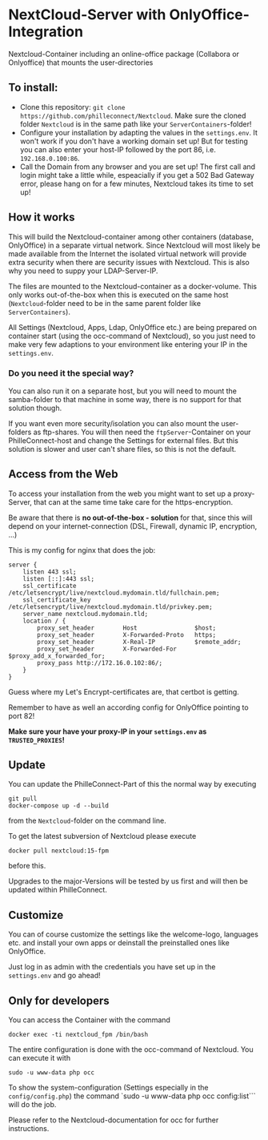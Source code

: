 # NextCloud-Server with OnlyOffice-Integration

Nextcloud-Container including an online-office package (Collabora or Onlyoffice) that mounts the user-directories

## To install:

* Clone this repository: `git clone https://github.com/philleconnect/Nextcloud`. Make sure the cloned folder `Nextcloud` is in the same path like your `ServerContainers`-folder!
* Configure your installation by adapting the values in the `settings.env`. It won't work if you don't have a working domain set up! But for testing you can also enter your host-IP followed by the port 86, i.e. `192.168.0.100:86`.
* Call the Domain from any browser and you are set up! The first call and login might take a little while, espeacially if you get a 502 Bad Gateway error, please hang on for a few minutes, Nextcloud takes its time to set up!

## How it works

This will build the Nextcloud-container among other containers (database, OnlyOffice) in a separate virtual network. Since Nextcloud will most likely be made available from the Internet the isolated virtual network will provide extra security when there are security issues with Nextcloud. This is also why you need to suppy your LDAP-Server-IP.

The files are mounted to the Nextcloud-container as a docker-volume. This only works out-of-the-box when this is executed on the same host (`Nextcloud`-folder need to be in the same parent folder like `ServerContainers`).

All Settings (Nextcloud, Apps, Ldap, OnlyOffice etc.) are being prepared on container start (using the occ-command of Nextcloud), so you just need to make very few adaptions to your environment like entering your IP in the `settings.env`.

### Do you need it the special way?
You can also run it on a separate host, but you will need to mount the samba-folder to that machine in some way, there is no support for that solution though.

If you want even more security/isolation you can also mount the user-folders as ftp-shares. You will then need the `ftpServer`-Container on your PhilleConnect-host and change the Settings for external files. But this solution is slower and user can't share files, so this is not the default.

## Access from the Web

To access your installation from the web you might want to set up a proxy-Server, that can at the same time take care for the https-encryption.

Be aware that there is **no out-of-the-box - solution** for that, since this will depend on your internet-connection (DSL, Firewall, dynamic IP, encryption, ...)

This is my config for nginx that does the job:

```
server {
    listen 443 ssl;
    listen [::]:443 ssl;
    ssl_certificate /etc/letsencrypt/live/nextcloud.mydomain.tld/fullchain.pem;
    ssl_certificate_key /etc/letsencrypt/live/nextcloud.mydomain.tld/privkey.pem;
    server_name nextcloud.mydomain.tld;
    location / {
        proxy_set_header        Host                $host;
        proxy_set_header        X-Forwarded-Proto   https;
        proxy_set_header        X-Real-IP           $remote_addr;
        proxy_set_header        X-Forwarded-For     $proxy_add_x_forwarded_for;
        proxy_pass http://172.16.0.102:86/;
    }
}
```

Guess where my Let's Encrypt-certificates are, that certbot is getting.

Remember to have as well an according config for OnlyOffice pointing to port 82!

**Make sure your have your proxy-IP in your `settings.env` as `TRUSTED_PROXIES`!**

## Update

You can update the PhilleConnect-Part of this the normal way by executing

```
git pull
docker-compose up -d --build
```

from the `Nextcloud`-folder on the command line.

To get the latest subversion of Nextcloud please execute

```
docker pull nextcloud:15-fpm
```

before this.

Upgrades to the major-Versions will be tested by us first and will then be updated within PhilleConnect.

## Customize

You can of course customize the settings like the welcome-logo, languages etc. and install your own apps or deinstall the preinstalled ones like OnlyOffice.

Just log in as admin with the credentials you have set up in the `settings.env` and go ahead!

## Only for developers

You can access the Container with the command

```
docker exec -ti nextcloud_fpm /bin/bash
```

The entire configuration is done with the occ-command of Nextcloud. You can execute it with

```
sudo -u www-data php occ
```

To show the system-configuration (Settings especially in the `config/config.php`) the command `sudo -u www-data php occ config:list``` will do the job.

Please refer to the Nextcloud-documentation for occ for further instructions.
